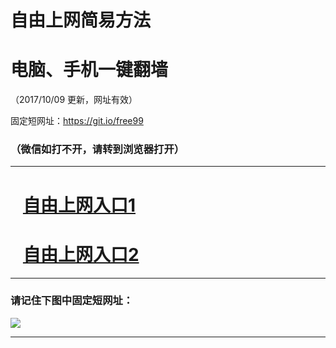 ﻿# 自由上网简易方法

# 电脑、手机一键翻墙

（2017/10/09 更新，网址有效）

固定短网址：https://git.io/free99

### （微信如打不开，请转到浏览器打开）


***





# &nbsp;&nbsp; <a href="http://ft349928084.fwq-tz-1001.info/fwqtz01.html?t=100900128566 " target="_blank">自由上网入口1</a>
# &nbsp;&nbsp; <a href="http://ft619117596.fwq-tz-1002.info/fwqtz02.html?t=100900116338 " target="_blank">自由上网入口2</a>
***

### 请记住下图中固定短网址：

<img src="https://s3-us-west-2.amazonaws.com/fwq-1001/yjfq-20170905okok.png" /> 


***

